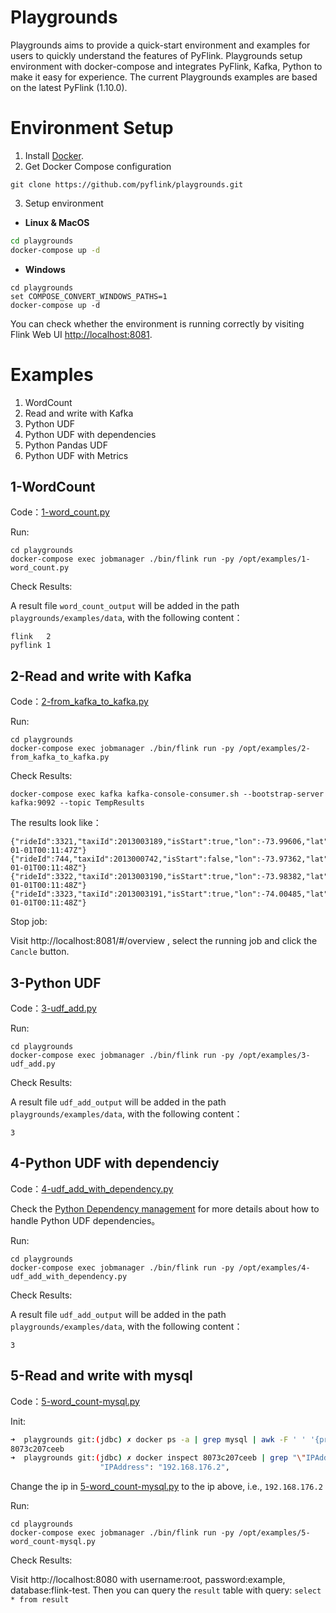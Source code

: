 # Playgrounds
Playgrounds aims to provide a quick-start environment and examples for users to quickly understand the features of PyFlink. Playgrounds setup environment with docker-compose and integrates PyFlink, Kafka, Python to make it easy for experience. The current Playgrounds examples are based on the latest PyFlink (1.10.0).

# Environment Setup

1. Install [Docker](https://www.docker.com). 
2. Get Docker Compose configuration
```
git clone https://github.com/pyflink/playgrounds.git
```
3. Setup environment
* **Linux & MacOS**

```bash
cd playgrounds
docker-compose up -d
```

* **Windows**

```
cd playgrounds
set COMPOSE_CONVERT_WINDOWS_PATHS=1
docker-compose up -d
```

You can check whether the environment is running correctly by visiting Flink Web UI [http://localhost:8081](http://localhost:8081).

# Examples
1. WordCount
2. Read and write with Kafka
3. Python UDF
4. Python UDF with dependencies
5. Python Pandas UDF
6. Python UDF with Metrics

## 1-WordCount

Code：[1-word_count.py](https://github.com/pyflink/playgrounds/blob/master/examples/1-word_count.py)

Run:
```
cd playgrounds
docker-compose exec jobmanager ./bin/flink run -py /opt/examples/1-word_count.py
```
Check Results:

A result file `word_count_output` will be added in the path `playgrounds/examples/data`, with the following content：
```
flink	2
pyflink	1
```

## 2-Read and write with Kafka

Code：[2-from_kafka_to_kafka.py](https://github.com/pyflink/playgrounds/blob/master/examples/2-from_kafka_to_kafka.py)

Run:
```
cd playgrounds
docker-compose exec jobmanager ./bin/flink run -py /opt/examples/2-from_kafka_to_kafka.py
```

Check Results:
```
docker-compose exec kafka kafka-console-consumer.sh --bootstrap-server kafka:9092 --topic TempResults
```
The results look like：

```
{"rideId":3321,"taxiId":2013003189,"isStart":true,"lon":-73.99606,"lat":40.725132,"psgCnt":2,"rideTime":"2013-01-01T00:11:47Z"}
{"rideId":744,"taxiId":2013000742,"isStart":false,"lon":-73.97362,"lat":40.791283,"psgCnt":1,"rideTime":"2013-01-01T00:11:48Z"}
{"rideId":3322,"taxiId":2013003190,"isStart":true,"lon":-73.98382,"lat":40.74381,"psgCnt":1,"rideTime":"2013-01-01T00:11:48Z"}
{"rideId":3323,"taxiId":2013003191,"isStart":true,"lon":-74.00485,"lat":40.72102,"psgCnt":4,"rideTime":"2013-01-01T00:11:48Z"}
```
Stop job:

Visit http://localhost:8081/#/overview , select the running job and click the `Cancle` button.

## 3-Python UDF

Code：[3-udf_add.py](https://github.com/pyflink/playgrounds/blob/master/examples/3-udf_add.py)

Run:
```
cd playgrounds
docker-compose exec jobmanager ./bin/flink run -py /opt/examples/3-udf_add.py
```
Check Results:

A result file `udf_add_output` will be added in the path `playgrounds/examples/data`, with the following content：
```
3
```

## 4-Python UDF with dependenciy

Code：[4-udf_add_with_dependency.py](https://github.com/pyflink/playgrounds/blob/master/examples/4-udf_add_with_dependency.py)

Check the [Python Dependency management](https://ci.apache.org/projects/flink/flink-docs-master/dev/table/python/dependency_management.html) for more details about how to handle Python UDF dependencies。

Run:
```
cd playgrounds
docker-compose exec jobmanager ./bin/flink run -py /opt/examples/4-udf_add_with_dependency.py
```
Check Results:

A result file `udf_add_output` will be added in the path `playgrounds/examples/data`, with the following content：
```
3
```

## 5-Read and write with mysql

Code：[5-word_count-mysql.py](https://github.com/pyflink/playgrounds/blob/master/examples/5-word_count-mysql.py)

Init:
```bash
➜  playgrounds git:(jdbc) ✗ docker ps -a | grep mysql | awk -F ' ' '{print $1}'
8073c207ceeb
➜  playgrounds git:(jdbc) ✗ docker inspect 8073c207ceeb | grep "\"IPAddress\": \"192"
                    "IPAddress": "192.168.176.2",
```

Change the ip in [5-word_count-mysql.py](https://github.com/pyflink/playgrounds/blob/master/examples/5-word_count-mysql.py) to the ip above, i.e., `192.168.176.2`


Run:
```
cd playgrounds
docker-compose exec jobmanager ./bin/flink run -py /opt/examples/5-word_count-mysql.py
```
Check Results:

Visit http://localhost:8080 with username:root, password:example, database:flink-test. Then you can query the `result` table with query: `select * from result`
